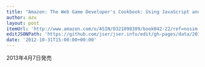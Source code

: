 ```yaml
---
title: "Amazon: The Web Game Developer's Cookbook: Using JavaScript and HTML5 to Develop Games [Paperback]: Evan Burchard"
author: azu
layout: post
itemUrl: 'http://www.amazon.com/o/ASIN/0321898389/book042-22/ref=nosim'
editJSONPath: 'https://github.com/jser/jser.info/edit/gh-pages/data/2012/10/index.json'
date: '2012-10-31T15:00:00+00:00'
---
```

2013年4月7日発売


